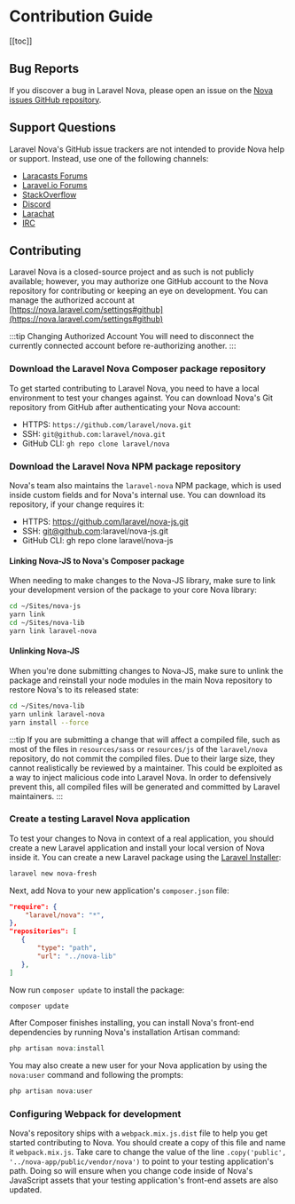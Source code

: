 # Contribution Guide

[[toc]]

## Bug Reports

If you discover a bug in Laravel Nova, please open an issue on the [Nova issues GitHub repository](https://github.com/laravel/nova-issues).

## Support Questions

Laravel Nova's GitHub issue trackers are not intended to provide Nova help or support. Instead, use one of the following channels:

- [Laracasts Forums](https://laracasts.com/discuss)
- [Laravel.io Forums](https://laravel.io/forum)
- [StackOverflow](https://stackoverflow.com/questions/tagged/laravel-nova)
- [Discord](https://discordapp.com/invite/KxwQuKb)
- [Larachat](https://larachat.co/)
- [IRC](https://webchat.freenode.net/?nick=artisan&amp;channels=%23laravel&amp;prompt=1)

## Contributing

Laravel Nova is a closed-source project and as such is not publicly available; however, you may authorize one GitHub account to the Nova repository for contributing or keeping an eye on development. You can manage the authorized account at [https://nova.laravel.com/settings#github](https://nova.laravel.com/settings#github)

:::tip Changing Authorized Account
You will need to disconnect the currently connected account before re-authorizing another.
::: 

### Download the Laravel Nova Composer package repository

To get started contributing to Laravel Nova, you need to have a local environment to test your changes against. You can download Nova's Git repository from GitHub after authenticating your Nova account:

- HTTPS: `https://github.com/laravel/nova.git`
- SSH: `git@github.com:laravel/nova.git`
- GitHub CLI: `gh repo clone laravel/nova`

### Download the Laravel Nova NPM package repository

Nova's team also maintains the `laravel-nova` NPM package, which is used inside custom fields and for Nova's internal use. You can download its repository, if your change requires it:

- HTTPS: https://github.com/laravel/nova-js.git
- SSH: git@github.com:laravel/nova-js.git
- GitHub CLI: gh repo clone laravel/nova-js

#### Linking Nova-JS to Nova's Composer package
When needing to make changes to the Nova-JS library, make sure to link your development version of the package to your core Nova library:

```sh
cd ~/Sites/nova-js
yarn link
cd ~/Sites/nova-lib
yarn link laravel-nova
```

#### Unlinking Nova-JS
When you're done submitting changes to Nova-JS, make sure to unlink the package and reinstall your node modules in the main Nova repository to restore Nova's to its released state:

```sh
cd ~/Sites/nova-lib
yarn unlink laravel-nova
yarn install --force
```

:::tip
If you are submitting a change that will affect a compiled file, such as most of the files in `resources/sass` or `resources/js` of the `laravel/nova` repository, do not commit the compiled files. Due to their large size, they cannot realistically be reviewed by a maintainer. This could be exploited as a way to inject malicious code into Laravel Nova. In order to defensively prevent this, all compiled files will be generated and committed by Laravel maintainers.
:::

### Create a testing Laravel Nova application

To test your changes to Nova in context of a real application, you should create a new Laravel application and install your local version of Nova inside it. You can create a new Laravel package using the [Laravel Installer](https://github.com/laravel/installer):

```sh
laravel new nova-fresh
```

Next, add Nova to your new application's `composer.json` file:

```json
"require": {
    "laravel/nova": "*",
},
"repositories": [
   {
       "type": "path",
       "url": "../nova-lib"
   },
]
```

Now run `composer update` to install the package:

```php
composer update
```

After Composer finishes installing, you can install Nova's front-end dependencies by running Nova's installation Artisan command:

```php
php artisan nova:install
```

You may also create a new user for your Nova application by using the `nova:user` command and following the prompts:

```php
php artisan nova:user
```

### Configuring Webpack for development

Nova's repository ships with a `webpack.mix.js.dist` file to help you get started contributing to Nova. You should create a copy of this file and name it `webpack.mix.js`. Take care to change the value of the line `.copy('public', '../nova-app/public/vendor/nova')` to point to your testing application's path. Doing so will ensure when you change code inside of Nova's JavaScript assets that your testing application's front-end assets are also updated.
